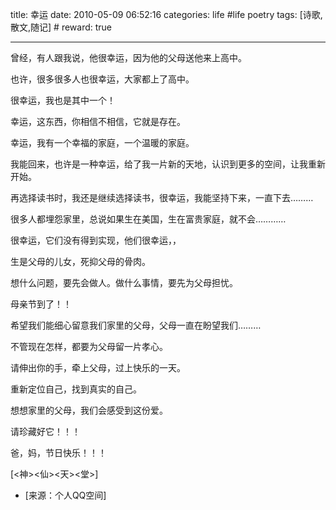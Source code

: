 title: 幸运
date: 2010-05-09 06:52:16
categories: life #life poetry
tags: [诗歌,散文,随记]  # <!--more-->
reward: true

---

曾经，有人跟我说，他很幸运，因为他的父母送他来上高中。

也许，很多很多人也很幸运，大家都上了高中。

很幸运，我也是其中一个！


<!--more-->


幸运，这东西，你相信不相信，它就是存在。



幸运，我有一个幸福的家庭，一个温暖的家庭。

我能回来，也许是一种幸运，给了我一片新的天地，认识到更多的空间，让我重新开始。

再选择读书时，我还是继续选择读书，很幸运，我能坚持下来，一直下去………





很多人都埋怨家里，总说如果生在美国，生在富贵家庭，就不会…………

很幸运，它们没有得到实现，他们很幸运，，



生是父母的儿女，死抑父母的骨肉。

想什么问题，要先会做人。做什么事情，要先为父母担忧。





母亲节到了！！

希望我们能细心留意我们家里的父母，父母一直在盼望我们………

不管现在怎样，都要为父母留一片孝心。



请伸出你的手，牵上父母，过上快乐的一天。

重新定位自己，找到真实的自己。

想想家里的父母，我们会感受到这份爱。

请珍藏好它！！！

爸，妈，节日快乐！！！



[<神><仙><天><堂>]


- [来源：个人QQ空间]
